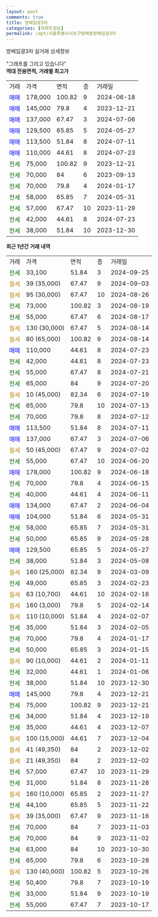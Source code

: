 ```yaml
---
layout: post
comments: true
title: 방배임광3차
categories: [아파트정보]
permalink: /apt/서울특별시서초구방배동방배임광3차
---
```


방배임광3차 실거래 상세정보

<script type="text/javascript">
  google.charts.load('current', {'packages':['line', 'corechart']});
  google.charts.setOnLoadCallback(drawChart);

  function drawChart() {
    var data = new google.visualization.DataTable();
    data.addColumn('date', '거래일');
    data.addColumn('number', "매매");
    data.addColumn('number', "전세");
    data.addColumn('number', "전매");

    data.addRows([[new Date(Date.parse("2024-09-25")), null, 33100, null], [new Date(Date.parse("2024-09-03")), null, null, null], [new Date(Date.parse("2024-08-26")), null, null, null], [new Date(Date.parse("2024-08-19")), null, 73000, null], [new Date(Date.parse("2024-08-17")), null, 55000, null], [new Date(Date.parse("2024-08-14")), null, null, null], [new Date(Date.parse("2024-08-14")), null, null, null], [new Date(Date.parse("2024-07-23")), 110000, null, null], [new Date(Date.parse("2024-07-23")), null, 42000, null], [new Date(Date.parse("2024-07-21")), null, 55000, null], [new Date(Date.parse("2024-07-20")), null, 65000, null], [new Date(Date.parse("2024-07-19")), null, null, null], [new Date(Date.parse("2024-07-13")), null, 65000, null], [new Date(Date.parse("2024-07-12")), null, 70000, null], [new Date(Date.parse("2024-07-11")), 113500, null, null], [new Date(Date.parse("2024-07-06")), 137000, null, null], [new Date(Date.parse("2024-07-02")), null, null, null], [new Date(Date.parse("2024-06-20")), null, 55000, null], [new Date(Date.parse("2024-06-18")), 178000, null, null], [new Date(Date.parse("2024-06-15")), null, 70000, null], [new Date(Date.parse("2024-06-11")), null, 40000, null], [new Date(Date.parse("2024-06-04")), 134000, null, null], [new Date(Date.parse("2024-05-31")), 104000, null, null], [new Date(Date.parse("2024-05-31")), null, 58000, null], [new Date(Date.parse("2024-05-28")), null, 50000, null], [new Date(Date.parse("2024-05-27")), 129500, null, null], [new Date(Date.parse("2024-05-08")), null, 38000, null], [new Date(Date.parse("2024-03-09")), null, null, null], [new Date(Date.parse("2024-02-23")), null, 49000, null], [new Date(Date.parse("2024-02-16")), null, null, null], [new Date(Date.parse("2024-02-14")), null, null, null], [new Date(Date.parse("2024-02-07")), null, null, null], [new Date(Date.parse("2024-02-05")), null, 35000, null], [new Date(Date.parse("2024-01-17")), null, 70000, null], [new Date(Date.parse("2024-01-15")), null, 50000, null], [new Date(Date.parse("2024-01-11")), null, null, null], [new Date(Date.parse("2024-01-06")), null, 32000, null], [new Date(Date.parse("2023-12-30")), null, 38000, null], [new Date(Date.parse("2023-12-21")), 145000, null, null], [new Date(Date.parse("2023-12-21")), null, 75000, null], [new Date(Date.parse("2023-12-19")), null, 34000, null], [new Date(Date.parse("2023-12-07")), null, 35000, null], [new Date(Date.parse("2023-12-04")), null, null, null], [new Date(Date.parse("2023-12-02")), null, null, null], [new Date(Date.parse("2023-12-02")), null, null, null], [new Date(Date.parse("2023-11-29")), null, 57000, null], [new Date(Date.parse("2023-11-28")), null, 31000, null], [new Date(Date.parse("2023-11-27")), null, null, null], [new Date(Date.parse("2023-11-22")), null, 44100, null], [new Date(Date.parse("2023-11-16")), null, null, null], [new Date(Date.parse("2023-11-03")), null, 70000, null], [new Date(Date.parse("2023-11-02")), null, 70000, null], [new Date(Date.parse("2023-10-30")), null, 63000, null], [new Date(Date.parse("2023-10-28")), null, 65000, null], [new Date(Date.parse("2023-10-26")), null, null, null], [new Date(Date.parse("2023-10-19")), null, 50400, null], [new Date(Date.parse("2023-10-19")), null, 33000, null], [new Date(Date.parse("2023-10-17")), null, 55000, null]]);

    var options = {
      hAxis: {
        format: 'yyyy/MM/dd'
      },    
      lineWidth: 0,
      pointsVisible: true,    
      title: '최근 1년간 유형별 실거래가 분포',
      legend: { position: 'bottom' }
    };

    var formatter = new google.visualization.NumberFormat({pattern:'###,###'} );
    formatter.format(data, 1);
    formatter.format(data, 2);
    
    setTimeout(function() {
        var chart = new google.visualization.LineChart(document.getElementById('columnchart_material'));
        chart.draw(data, (options));
        document.getElementById('loading').style.display = 'none';
    }, 200);
  }
</script>


<div id="loading" style="z-index:20; display: block; margin-left: 0px">"그래프를 그리고 있습니다"</div>
<div id="columnchart_material" style="width: 95%; margin-left: 0px; display: block"></div>
<!-- contents start -->
<b>역대 전용면적, 거래별 최고가</b>
<table class="sortable">
    <tr>
      <td>거래</td>
      <td>가격</td>
      <td>면적</td>
      <td>층</td>
      <td>거래일</td>
    </tr>
        <tr>
          <td><a style="color: blue">매매</a></td>
          <td>178,000</td>
          <td>100.82</td>
          <td>9</td>
          <td>2024-06-18</td>
        </tr>            <tr>
          <td><a style="color: blue">매매</a></td>
          <td>145,000</td>
          <td>79.8</td>
          <td>4</td>
          <td>2023-12-21</td>
        </tr>            <tr>
          <td><a style="color: blue">매매</a></td>
          <td>137,000</td>
          <td>67.47</td>
          <td>3</td>
          <td>2024-07-06</td>
        </tr>            <tr>
          <td><a style="color: blue">매매</a></td>
          <td>129,500</td>
          <td>65.85</td>
          <td>5</td>
          <td>2024-05-27</td>
        </tr>            <tr>
          <td><a style="color: blue">매매</a></td>
          <td>113,500</td>
          <td>51.84</td>
          <td>8</td>
          <td>2024-07-11</td>
        </tr>            <tr>
          <td><a style="color: blue">매매</a></td>
          <td>110,000</td>
          <td>44.61</td>
          <td>8</td>
          <td>2024-07-23</td>
        </tr>        
        <tr>
              <td><a style="color: darkgreen">전세</a></td>
              <td>75,000</td>
              <td>100.82</td>
              <td>9</td>
              <td>2023-12-21</td>
            </tr>            <tr>
              <td><a style="color: darkgreen">전세</a></td>
              <td>70,000</td>
              <td>84</td>
              <td>6</td>
              <td>2023-09-13</td>
            </tr>            <tr>
              <td><a style="color: darkgreen">전세</a></td>
              <td>70,000</td>
              <td>79.8</td>
              <td>4</td>
              <td>2024-01-17</td>
            </tr>            <tr>
              <td><a style="color: darkgreen">전세</a></td>
              <td>58,000</td>
              <td>65.85</td>
              <td>7</td>
              <td>2024-05-31</td>
            </tr>            <tr>
              <td><a style="color: darkgreen">전세</a></td>
              <td>57,000</td>
              <td>67.47</td>
              <td>10</td>
              <td>2023-11-29</td>
            </tr>            <tr>
              <td><a style="color: darkgreen">전세</a></td>
              <td>42,000</td>
              <td>44.61</td>
              <td>8</td>
              <td>2024-07-23</td>
            </tr>            <tr>
              <td><a style="color: darkgreen">전세</a></td>
              <td>38,000</td>
              <td>51.84</td>
              <td>10</td>
              <td>2023-12-30</td>
            </tr>        
    
</table>

<b>최근 1년간 거래 내역</b>

<table class="sortable">
    <tr>
      <td>거래</td>
      <td>가격</td>
      <td>면적</td>
      <td>층</td>
      <td>거래일</td>
    </tr>
    <tr>
      <td><a style="color: darkgreen">전세</a></td>
      <td>33,100</td>
      <td>51.84</td>
      <td>3</td>
      <td>2024-09-25</td>
    </tr>          <tr>
      <td><a style="color: darkgoldenrod">월세</a></td>
      <td>39 (35,000)</td>
      <td>67.47</td>
      <td>9</td>
      <td>2024-09-03</td>
    </tr>          <tr>
      <td><a style="color: darkgoldenrod">월세</a></td>
      <td>95 (30,000)</td>
      <td>67.47</td>
      <td>10</td>
      <td>2024-08-26</td>
    </tr>          <tr>
      <td><a style="color: darkgreen">전세</a></td>
      <td>73,000</td>
      <td>100.82</td>
      <td>3</td>
      <td>2024-08-19</td>
    </tr>          <tr>
      <td><a style="color: darkgreen">전세</a></td>
      <td>55,000</td>
      <td>67.47</td>
      <td>6</td>
      <td>2024-08-17</td>
    </tr>          <tr>
      <td><a style="color: darkgoldenrod">월세</a></td>
      <td>130 (30,000)</td>
      <td>67.47</td>
      <td>5</td>
      <td>2024-08-14</td>
    </tr>          <tr>
      <td><a style="color: darkgoldenrod">월세</a></td>
      <td>80 (65,000)</td>
      <td>100.82</td>
      <td>9</td>
      <td>2024-08-14</td>
    </tr>          <tr>
      <td><a style="color: blue">매매</a></td>
      <td>110,000</td>
      <td>44.61</td>
      <td>8</td>
      <td>2024-07-23</td>
    </tr>          <tr>
      <td><a style="color: darkgreen">전세</a></td>
      <td>42,000</td>
      <td>44.61</td>
      <td>8</td>
      <td>2024-07-23</td>
    </tr>          <tr>
      <td><a style="color: darkgreen">전세</a></td>
      <td>55,000</td>
      <td>67.47</td>
      <td>8</td>
      <td>2024-07-21</td>
    </tr>          <tr>
      <td><a style="color: darkgreen">전세</a></td>
      <td>65,000</td>
      <td>84</td>
      <td>9</td>
      <td>2024-07-20</td>
    </tr>          <tr>
      <td><a style="color: darkgoldenrod">월세</a></td>
      <td>10 (45,000)</td>
      <td>82.34</td>
      <td>6</td>
      <td>2024-07-19</td>
    </tr>          <tr>
      <td><a style="color: darkgreen">전세</a></td>
      <td>65,000</td>
      <td>79.8</td>
      <td>10</td>
      <td>2024-07-13</td>
    </tr>          <tr>
      <td><a style="color: darkgreen">전세</a></td>
      <td>70,000</td>
      <td>79.8</td>
      <td>8</td>
      <td>2024-07-12</td>
    </tr>          <tr>
      <td><a style="color: blue">매매</a></td>
      <td>113,500</td>
      <td>51.84</td>
      <td>8</td>
      <td>2024-07-11</td>
    </tr>          <tr>
      <td><a style="color: blue">매매</a></td>
      <td>137,000</td>
      <td>67.47</td>
      <td>3</td>
      <td>2024-07-06</td>
    </tr>          <tr>
      <td><a style="color: darkgoldenrod">월세</a></td>
      <td>50 (45,000)</td>
      <td>67.47</td>
      <td>9</td>
      <td>2024-07-02</td>
    </tr>          <tr>
      <td><a style="color: darkgreen">전세</a></td>
      <td>55,000</td>
      <td>67.47</td>
      <td>10</td>
      <td>2024-06-20</td>
    </tr>          <tr>
      <td><a style="color: blue">매매</a></td>
      <td>178,000</td>
      <td>100.82</td>
      <td>9</td>
      <td>2024-06-18</td>
    </tr>          <tr>
      <td><a style="color: darkgreen">전세</a></td>
      <td>70,000</td>
      <td>79.8</td>
      <td>4</td>
      <td>2024-06-15</td>
    </tr>          <tr>
      <td><a style="color: darkgreen">전세</a></td>
      <td>40,000</td>
      <td>44.61</td>
      <td>4</td>
      <td>2024-06-11</td>
    </tr>          <tr>
      <td><a style="color: blue">매매</a></td>
      <td>134,000</td>
      <td>67.47</td>
      <td>2</td>
      <td>2024-06-04</td>
    </tr>          <tr>
      <td><a style="color: blue">매매</a></td>
      <td>104,000</td>
      <td>51.84</td>
      <td>6</td>
      <td>2024-05-31</td>
    </tr>          <tr>
      <td><a style="color: darkgreen">전세</a></td>
      <td>58,000</td>
      <td>65.85</td>
      <td>7</td>
      <td>2024-05-31</td>
    </tr>          <tr>
      <td><a style="color: darkgreen">전세</a></td>
      <td>50,000</td>
      <td>65.85</td>
      <td>9</td>
      <td>2024-05-28</td>
    </tr>          <tr>
      <td><a style="color: blue">매매</a></td>
      <td>129,500</td>
      <td>65.85</td>
      <td>5</td>
      <td>2024-05-27</td>
    </tr>          <tr>
      <td><a style="color: darkgreen">전세</a></td>
      <td>38,000</td>
      <td>51.84</td>
      <td>3</td>
      <td>2024-05-08</td>
    </tr>          <tr>
      <td><a style="color: darkgoldenrod">월세</a></td>
      <td>160 (25,000)</td>
      <td>82.34</td>
      <td>9</td>
      <td>2024-03-09</td>
    </tr>          <tr>
      <td><a style="color: darkgreen">전세</a></td>
      <td>49,000</td>
      <td>65.85</td>
      <td>3</td>
      <td>2024-02-23</td>
    </tr>          <tr>
      <td><a style="color: darkgoldenrod">월세</a></td>
      <td>63 (10,700)</td>
      <td>44.61</td>
      <td>10</td>
      <td>2024-02-16</td>
    </tr>          <tr>
      <td><a style="color: darkgoldenrod">월세</a></td>
      <td>160 (3,000)</td>
      <td>79.8</td>
      <td>5</td>
      <td>2024-02-14</td>
    </tr>          <tr>
      <td><a style="color: darkgoldenrod">월세</a></td>
      <td>110 (10,000)</td>
      <td>51.84</td>
      <td>4</td>
      <td>2024-02-07</td>
    </tr>          <tr>
      <td><a style="color: darkgreen">전세</a></td>
      <td>35,000</td>
      <td>51.84</td>
      <td>3</td>
      <td>2024-02-05</td>
    </tr>          <tr>
      <td><a style="color: darkgreen">전세</a></td>
      <td>70,000</td>
      <td>79.8</td>
      <td>4</td>
      <td>2024-01-17</td>
    </tr>          <tr>
      <td><a style="color: darkgreen">전세</a></td>
      <td>50,000</td>
      <td>65.85</td>
      <td>3</td>
      <td>2024-01-15</td>
    </tr>          <tr>
      <td><a style="color: darkgoldenrod">월세</a></td>
      <td>90 (10,000)</td>
      <td>44.61</td>
      <td>2</td>
      <td>2024-01-11</td>
    </tr>          <tr>
      <td><a style="color: darkgreen">전세</a></td>
      <td>32,000</td>
      <td>44.61</td>
      <td>1</td>
      <td>2024-01-06</td>
    </tr>          <tr>
      <td><a style="color: darkgreen">전세</a></td>
      <td>38,000</td>
      <td>51.84</td>
      <td>10</td>
      <td>2023-12-30</td>
    </tr>          <tr>
      <td><a style="color: blue">매매</a></td>
      <td>145,000</td>
      <td>79.8</td>
      <td>4</td>
      <td>2023-12-21</td>
    </tr>          <tr>
      <td><a style="color: darkgreen">전세</a></td>
      <td>75,000</td>
      <td>100.82</td>
      <td>9</td>
      <td>2023-12-21</td>
    </tr>          <tr>
      <td><a style="color: darkgreen">전세</a></td>
      <td>34,000</td>
      <td>51.84</td>
      <td>4</td>
      <td>2023-12-19</td>
    </tr>          <tr>
      <td><a style="color: darkgreen">전세</a></td>
      <td>35,000</td>
      <td>44.61</td>
      <td>4</td>
      <td>2023-12-07</td>
    </tr>          <tr>
      <td><a style="color: darkgoldenrod">월세</a></td>
      <td>100 (15,000)</td>
      <td>44.61</td>
      <td>7</td>
      <td>2023-12-04</td>
    </tr>          <tr>
      <td><a style="color: darkgoldenrod">월세</a></td>
      <td>41 (49,350)</td>
      <td>84</td>
      <td>2</td>
      <td>2023-12-02</td>
    </tr>          <tr>
      <td><a style="color: darkgoldenrod">월세</a></td>
      <td>21 (49,350)</td>
      <td>84</td>
      <td>2</td>
      <td>2023-12-02</td>
    </tr>          <tr>
      <td><a style="color: darkgreen">전세</a></td>
      <td>57,000</td>
      <td>67.47</td>
      <td>10</td>
      <td>2023-11-29</td>
    </tr>          <tr>
      <td><a style="color: darkgreen">전세</a></td>
      <td>31,000</td>
      <td>51.84</td>
      <td>8</td>
      <td>2023-11-28</td>
    </tr>          <tr>
      <td><a style="color: darkgoldenrod">월세</a></td>
      <td>160 (10,000)</td>
      <td>65.85</td>
      <td>2</td>
      <td>2023-11-27</td>
    </tr>          <tr>
      <td><a style="color: darkgreen">전세</a></td>
      <td>44,100</td>
      <td>65.85</td>
      <td>5</td>
      <td>2023-11-22</td>
    </tr>          <tr>
      <td><a style="color: darkgoldenrod">월세</a></td>
      <td>39 (35,000)</td>
      <td>67.47</td>
      <td>9</td>
      <td>2023-11-16</td>
    </tr>          <tr>
      <td><a style="color: darkgreen">전세</a></td>
      <td>70,000</td>
      <td>84</td>
      <td>7</td>
      <td>2023-11-03</td>
    </tr>          <tr>
      <td><a style="color: darkgreen">전세</a></td>
      <td>70,000</td>
      <td>84</td>
      <td>9</td>
      <td>2023-11-02</td>
    </tr>          <tr>
      <td><a style="color: darkgreen">전세</a></td>
      <td>63,000</td>
      <td>84</td>
      <td>10</td>
      <td>2023-10-30</td>
    </tr>          <tr>
      <td><a style="color: darkgreen">전세</a></td>
      <td>65,000</td>
      <td>79.8</td>
      <td>6</td>
      <td>2023-10-28</td>
    </tr>          <tr>
      <td><a style="color: darkgoldenrod">월세</a></td>
      <td>130 (40,000)</td>
      <td>100.82</td>
      <td>5</td>
      <td>2023-10-26</td>
    </tr>          <tr>
      <td><a style="color: darkgreen">전세</a></td>
      <td>50,400</td>
      <td>79.8</td>
      <td>7</td>
      <td>2023-10-19</td>
    </tr>          <tr>
      <td><a style="color: darkgreen">전세</a></td>
      <td>33,000</td>
      <td>51.84</td>
      <td>9</td>
      <td>2023-10-19</td>
    </tr>          <tr>
      <td><a style="color: darkgreen">전세</a></td>
      <td>55,000</td>
      <td>67.47</td>
      <td>7</td>
      <td>2023-10-17</td>
    </tr>      </table>
<!-- contents end -->    

